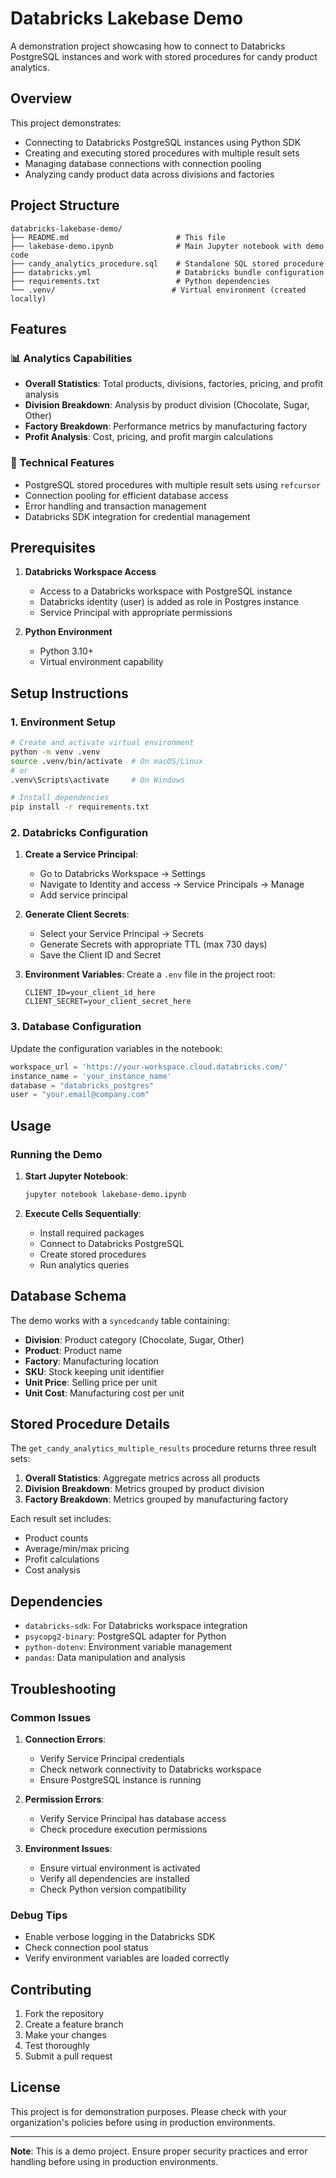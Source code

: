 # Databricks Lakebase Demo

A demonstration project showcasing how to connect to Databricks PostgreSQL instances and work with stored procedures for candy product analytics.

## Overview

This project demonstrates:
- Connecting to Databricks PostgreSQL instances using Python SDK
- Creating and executing stored procedures with multiple result sets
- Managing database connections with connection pooling
- Analyzing candy product data across divisions and factories

## Project Structure

```
databricks-lakebase-demo/
├── README.md                        # This file
├── lakebase-demo.ipynb              # Main Jupyter notebook with demo code
├── candy_analytics_procedure.sql    # Standalone SQL stored procedure
├── databricks.yml                   # Databricks bundle configuration
├── requirements.txt                 # Python dependencies
└── .venv/                          # Virtual environment (created locally)
```

## Features

### 📊 Analytics Capabilities
- **Overall Statistics**: Total products, divisions, factories, pricing, and profit analysis
- **Division Breakdown**: Analysis by product division (Chocolate, Sugar, Other)
- **Factory Breakdown**: Performance metrics by manufacturing factory
- **Profit Analysis**: Cost, pricing, and profit margin calculations

### 🔧 Technical Features
- PostgreSQL stored procedures with multiple result sets using `refcursor`
- Connection pooling for efficient database access
- Error handling and transaction management
- Databricks SDK integration for credential management

## Prerequisites

1. **Databricks Workspace Access**
   - Access to a Databricks workspace with PostgreSQL instance
   - Databricks identity (user) is added as role in Postgres instance
   - Service Principal with appropriate permissions

2. **Python Environment**
   - Python 3.10+
   - Virtual environment capability

## Setup Instructions

### 1. Environment Setup

```bash
# Create and activate virtual environment
python -m venv .venv
source .venv/bin/activate  # On macOS/Linux
# or
.venv\Scripts\activate     # On Windows

# Install dependencies
pip install -r requirements.txt
```

### 2. Databricks Configuration

1. **Create a Service Principal**:
   - Go to Databricks Workspace → Settings
   - Navigate to Identity and access → Service Principals → Manage
   - Add service principal

2. **Generate Client Secrets**:
   - Select your Service Principal → Secrets
   - Generate Secrets with appropriate TTL (max 730 days)
   - Save the Client ID and Secret

3. **Environment Variables**:
   Create a `.env` file in the project root:
   ```env
   CLIENT_ID=your_client_id_here
   CLIENT_SECRET=your_client_secret_here
   ```

### 3. Database Configuration

Update the configuration variables in the notebook:
```python
workspace_url = 'https://your-workspace.cloud.databricks.com/'
instance_name = 'your_instance_name'
database = "databricks_postgres"
user = "your.email@company.com"
```

## Usage

### Running the Demo

1. **Start Jupyter Notebook**:
   ```bash
   jupyter notebook lakebase-demo.ipynb
   ```

2. **Execute Cells Sequentially**:
   - Install required packages
   - Connect to Databricks PostgreSQL
   - Create stored procedures
   - Run analytics queries


## Database Schema

The demo works with a `syncedcandy` table containing:
- **Division**: Product category (Chocolate, Sugar, Other)
- **Product**: Product name
- **Factory**: Manufacturing location
- **SKU**: Stock keeping unit identifier
- **Unit Price**: Selling price per unit
- **Unit Cost**: Manufacturing cost per unit

## Stored Procedure Details

The `get_candy_analytics_multiple_results` procedure returns three result sets:

1. **Overall Statistics**: Aggregate metrics across all products
2. **Division Breakdown**: Metrics grouped by product division
3. **Factory Breakdown**: Metrics grouped by manufacturing factory

Each result set includes:
- Product counts
- Average/min/max pricing
- Profit calculations
- Cost analysis

## Dependencies

- `databricks-sdk`: For Databricks workspace integration
- `psycopg2-binary`: PostgreSQL adapter for Python
- `python-dotenv`: Environment variable management
- `pandas`: Data manipulation and analysis

## Troubleshooting

### Common Issues

1. **Connection Errors**:
   - Verify Service Principal credentials
   - Check network connectivity to Databricks workspace
   - Ensure PostgreSQL instance is running

2. **Permission Errors**:
   - Verify Service Principal has database access
   - Check procedure execution permissions

3. **Environment Issues**:
   - Ensure virtual environment is activated
   - Verify all dependencies are installed
   - Check Python version compatibility

### Debug Tips

- Enable verbose logging in the Databricks SDK
- Check connection pool status
- Verify environment variables are loaded correctly

## Contributing

1. Fork the repository
2. Create a feature branch
3. Make your changes
4. Test thoroughly
5. Submit a pull request

## License

This project is for demonstration purposes. Please check with your organization's policies before using in production environments.

---

**Note**: This is a demo project. Ensure proper security practices and error handling before using in production environments.